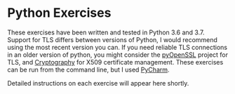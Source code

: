 # Python Exercises
These exercises have been written and tested in Python 3.6 and 3.7. Support for TLS differs between versions of Python, I would recommend using the most recent version you can. If you need reliable TLS connections in an older version of python, you might consider the [pyOpenSSL](https://github.com/pyca/pyopenssl) project for TLS, and [Cryptography](https://github.com/pyca/cryptography) for X509 certificate management. These exercises can be run from the command line, but I used [PyCharm](https://www.jetbrains.com/pycharm/).

Detailed instructions on each exercise will appear here shortly.
